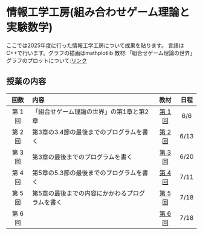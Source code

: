 # 情報工学工房(組み合わせゲーム理論と実験数学)
ここでは2025年度に行った情報工学工房について成果を貼ります。
言語はC++で行います。グラフの描画はmathplotlib
教材:「組合せゲーム理論の世界」
グラフのプロットについて:[リンク](./materials/0/)
 
## 授業の内容

|   回数   | 内容                                                 | 教材 |  日程  |
| :-------:| :--------------------------------------------------- | :--: | :------: |
| 第 1 回|   「組合せゲーム理論の世界」の第1章と第2章         |   [第 1 回](./materials/1/)  | 6/6 |
| 第 2 回|第3章の3.4節の最後までのプログラムを書く          |  [第 2 回](./materials/2/)  | 6/13 |
| 第 3 回| 第3章の最後までのプログラムを書く                                 |  [第 3 回](./materials/3/)  | 6/20 |
| 第 4 回| 第5章の5.3節の最後までのプログラムを書く                               |  [第 4 回](./materials/4/)  | 7/11 |
| 第 5 回| 第5章の最後までの内容にかかわるプログラムを書く |  [第 5 回](./materials/5/)  |  7/18   |
| 第 6 回|  |  [第 6 回](./materials/6/)  |  7/18   |
